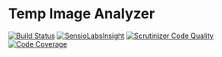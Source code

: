 Temp Image Analyzer
===================

[![Build Status](https://travis-ci.org/temp/image-analyzer.svg?branch=master)](https://travis-ci.org/temp/image-analyzer)
[![SensioLabsInsight](https://insight.sensiolabs.com/projects/b7b24d7d-6665-4562-b00f-3e8661f5f8be/mini.png)](https://insight.sensiolabs.com/projects/b7b24d7d-6665-4562-b00f-3e8661f5f8be)
[![Scrutinizer Code Quality](https://scrutinizer-ci.com/g/temp/image-analyzer/badges/quality-score.png?b=master)](https://scrutinizer-ci.com/g/temp/image-analyzer/?branch=master)
[![Code Coverage](https://scrutinizer-ci.com/g/temp/image-analyzer/badges/coverage.png?b=master)](https://scrutinizer-ci.com/g/temp/image-analyzer/?branch=master)
